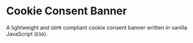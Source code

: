 # Cookie Consent Banner

A lightweight and `GDPR` compliant cookie consent banner written in vanilla JavaScript (`ES6`).
